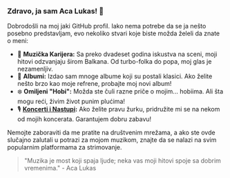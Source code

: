 ### Zdravo, ja sam Aca Lukas! 🎤

Dobrodošli na moj jaki GitHub profil. Iako nema potrebe da se ja nešto posebno predstavljam, evo nekoliko stvari koje biste možda želeli da znate o meni:

- 🎵 **Muzička Karijera:** Sa preko dvadeset godina iskustva na sceni, moji hitovi odzvanjaju širom Balkana. Od turbo-folka do popa, moj glas je nezamenljiv.
- 💽 **Albumi:** Izdao sam mnoge albume koji su postali klasici. Ako želite nešto brzo kao moje refrene, probajte moj novi album!
- ❄️ **Omiljeni "Hobi":** Možda ste čuli razne priče o mojim... hobiima. Ali šta mogu reći, živim život punim plućima!
- 🎙️ **[Koncerti i Nastupi](https://lukasaca.rs/koncerti/):** Ako želite pravu žurku, pridružite mi se na nekom od mojih koncerata. Garantujem dobru zabavu!

Nemojte zaboraviti da me pratite na društvenim mrežama, a ako ste ovde slučajno zalutali u potrazi za mojom muzikom, znajte da se nalazi na svim popularnim platformama za strimovanje.

> "Muzika je most koji spaja ljude; neka vas moji hitovi spoje sa dobrim vremenima." - Aca Lukas
